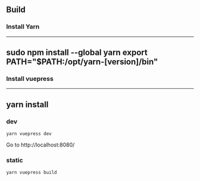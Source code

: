 ## Build

### Install Yarn

---
sudo npm install --global yarn
export PATH="$PATH:/opt/yarn-[version]/bin"
---

### Install vuepress

---
yarn install
---

### dev

```
yarn vuepress dev
```

Go to http://localhost:8080/

### static

```
yarn vuepress build
```
